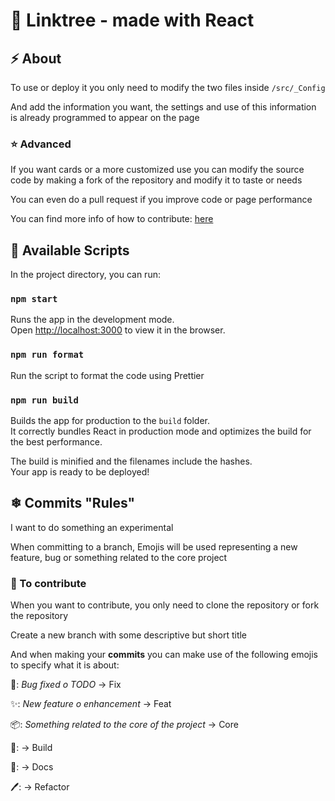 # 🌿 Linktree - made with React

## ⚡ About

To use or deploy it you only need to modify the two files inside
`/src/_Config`

And add the information you want, the settings and use of this information is already programmed to appear on the page

### ⭐ Advanced

If you want cards or a more customized use you can modify the source code by making a fork of the repository and modify it to taste or needs

You can even do a pull request if you improve code or page performance

You can find more info of how to contribute:
[here](https://gist.github.com/MarcDiethelm/7303312)

## 📜 Available Scripts

In the project directory, you can run:

### `npm start`

Runs the app in the development mode.\
Open [http://localhost:3000](http://localhost:3000) to view it in the browser.

### `npm run format`

Run the script to format the code using Prettier

### `npm run build`

Builds the app for production to the `build` folder.\
It correctly bundles React in production mode and optimizes the build for the best performance.

The build is minified and the filenames include the hashes.\
Your app is ready to be deployed!

## ❄ Commits "Rules"

I want to do something an experimental

When committing to a branch, Emojis will be used representing a new feature, bug or something related to the core project

### 📑 To contribute

When you want to contribute, you only need to clone the repository or fork the repository

Create a new branch with some descriptive but short title

And when making your **commits** you can make use of the following emojis to specify what it is about:

🐞: _Bug fixed o TODO_ -> Fix

✨: _New feature o enhancement_ -> Feat

📦: _Something related to the core of the project_ -> Core

🏢: -> Build

📔: -> Docs

🖊: -> Refactor

